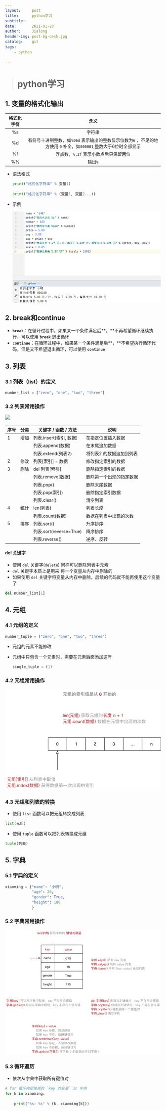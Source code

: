 ```yaml
---
layout:     post
title:      python学习
subtitle:   
date:       2021-01-28
author:     Jialong
header-img: post-bg-desk.jpg
catalog: 	git
tags:
    - python

---
```


> # python学习

## 1. 变量的格式化输出

| 格式化字符 |                             含义                             |
| :--------: | :----------------------------------------------------------: |
|     %s     |                            字符串                            |
|     %d     | 有符号十进制整数，如`%06d` 表示输出的整数显示位数为`6` ，不足的地方使用 `0` 补全，如`000001`,整数大于6位时全部显示 |
|     %f     |            浮点数，`%.2f` 表示小数点后只保留两位             |
|     %%     |                           输出`%`                            |

- 语法格式

  ```python
  print("格式化字符串" % 变量1)
  
  print("格式化字符串" % (变量1, 变量2...))
  ```

- 示例

  ![](https://raw.githubusercontent.com/Jialong-c/images/master/Blog/python学习/1.变量的格式化输出/变量的格式化输出.png)



## 2. break和continue

- **`break`**：在循环过程中，如果某一个条件满足后**，**不再希望循环继续执行，可以使用 **`break`** 退出循环
- **`continue`**：在循环过程中，如果某一个条件满足后**，**不希望执行循环代码，但是又不希望退出循环，可以使用 **`continue`**



## 3.  列表

### 3.1 列表（list）的定义

   ```python
   number_list = ["zero", "one", "two", "three"]
   ```

### 3.2 列表常用操作

![](https://raw.githubusercontent.com/Jialong-c/images/master/BlogBlog/python学习/3.列表/列表.png)

| 序号 | 分类 | 关键字 / 函数 / 方法 | 说明 |
| --- | --- | --- | --- |
| 1 | 增加 | 列表.insert(索引, 数据) | 在指定位置插入数据 |
|  |  | 列表.append(数据) | 在末尾追加数据 |
|  |  | 列表.extend(列表2) | 将列表2 的数据追加到列表 |
| 2 | 修改 | 列表[索引] = 数据 | 修改指定索引的数据 |
| 3 | 删除 | del 列表[索引] | 删除指定索引的数据 |
|  |  | 列表.remove[数据] | 删除第一个出现的指定数据 |
|  |  | 列表.pop() | 删除末尾数据 |
|  |  | 列表.pop(索引) | 删除指定索引数据 |
|  |  | 列表.clear() | 清空列表 |
| 4 | 统计 | len(列表) | 列表长度 |
|  |  | 列表.count(数据) | 数据在列表中出现的次数 |
| 5 | 排序 | 列表.sort() | 升序排序 |
|  |  | 列表.sort(reverse=True) | 降序排序 |
|  |  | 列表.reverse() | 逆序、反转 |

#### del 关键字

* 使用 `del` 关键字(`delete`) 同样可以删除列表中元素
* `del` 关键字本质上是用来 将一个变量从内存中删除的
* 如果使用 `del` 关键字将变量从内存中删除，后续的代码就不能再使用这个变量了

```python
del number_list[1]
```



## 4. 元组

### 4.1 元组的定义

```python
number_tuple = ("zero", "one", "two", "three")
```

- 元组的元素不能修改

- 元组中只包含一个元素时，需要在元素后面添加逗号

  ```python
  single_tuple = (1)
  ```

### 4.2 元组常用操作

![](https://raw.githubusercontent.com/Jialong-c/images/master/Blog/python学习/4.元组/元组.png)

### 4.3 元组和列表的转换

* 使用 `list` 函数可以把元组转换成列表

```python
list(元组) 
```

* 使用 `tuple` 函数可以把列表转换成元组

```python
tuple(列表)
```



## 5. 字典

### 5.1 字典的定义

```python
xiaoming = {"name": "小明",
            "age": 20,
            "gender": True,
            "height": 180
            }

```

### 5.2 字典常用操作

![](https://raw.githubusercontent.com/Jialong-c/images/master/Blog/python学习/5.字典/字典.png)

### 5.3 循环遍历

* 依次从字典中获取所有键值对

```python
# for 循环内部使用的 `key 的变量` in 字典
for k in xiaoming:

    print("%s: %s" % (k, xiaoming[k]))
```